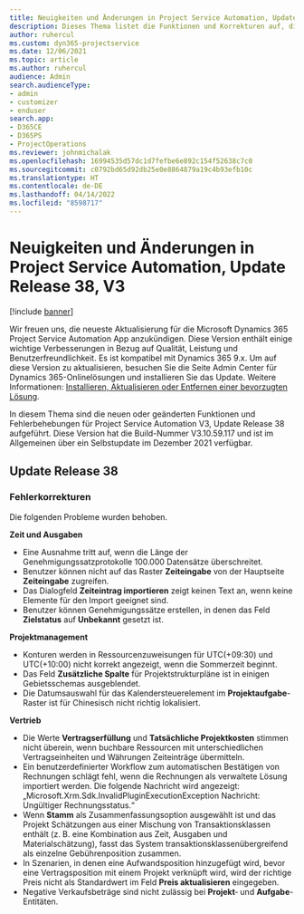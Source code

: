 ```yaml
---
title: Neuigkeiten und Änderungen in Project Service Automation, Update Release 38, V3
description: Dieses Thema listet die Funktionen und Korrekturen auf, die in Microsoft Dynamics 365 Project Service Automation Update-Version 38, V3 verfügbar sind.
author: ruhercul
ms.custom: dyn365-projectservice
ms.date: 12/06/2021
ms.topic: article
ms.author: ruhercul
audience: Admin
search.audienceType:
- admin
- customizer
- enduser
search.app:
- D365CE
- D365PS
- ProjectOperations
ms.reviewer: johnmichalak
ms.openlocfilehash: 16994535d57dc1d7fefbe6e892c154f52638c7c0
ms.sourcegitcommit: c0792bd65d92db25e0e8864879a19c4b93efb10c
ms.translationtype: HT
ms.contentlocale: de-DE
ms.lasthandoff: 04/14/2022
ms.locfileid: "8598717"
---
```

# <a name="whats-new-or-changed-in-project-service-automation-update-release-38-v3"></a>Neuigkeiten und Änderungen in Project Service Automation, Update Release 38, V3

[!include [banner](../includes/psa-now-project-operations.md)]

Wir freuen uns, die neueste Aktualisierung für die Microsoft Dynamics 365 Project Service Automation App anzukündigen. Diese Version enthält einige wichtige Verbesserungen in Bezug auf Qualität, Leistung und Benutzerfreundlichkeit. Es ist kompatibel mit Dynamics 365 9.x. Um auf diese Version zu aktualisieren, besuchen Sie die Seite Admin Center für Dynamics 365-Onlinelösungen und installieren Sie das Update. Weitere Informationen: [Installieren, Aktualisieren oder Entfernen einer bevorzugten Lösung](/power-platform/admin/install-remove-preferred-solution).

In diesem Thema sind die neuen oder geänderten Funktionen und Fehlerbehebungen für Project Service Automation V3, Update Release 38 aufgeführt. Diese Version hat die Build-Nummer V3.10.59.117 und ist im Allgemeinen über ein Selbstupdate im Dezember 2021 verfügbar.

## <a name="update-release-38"></a>Update Release 38

### <a name="bug-fixes"></a>Fehlerkorrekturen

Die folgenden Probleme wurden behoben.

**Zeit und Ausgaben**

- Eine Ausnahme tritt auf, wenn die Länge der Genehmigungssatzprotokolle 100.000 Datensätze überschreitet.
- Benutzer können nicht auf das Raster **Zeiteingabe** von der Hauptseite **Zeiteingabe** zugreifen.
- Das Dialogfeld **Zeiteintrag importieren** zeigt keinen Text an, wenn keine Elemente für den Import geeignet sind.
- Benutzer können Genehmigungssätze erstellen, in denen das Feld **Zielstatus** auf **Unbekannt** gesetzt ist.

**Projektmanagement**

- Konturen werden in Ressourcenzuweisungen für UTC(+09:30) und UTC(+10:00) nicht korrekt angezeigt, wenn die Sommerzeit beginnt.
- Das Feld **Zusätzliche Spalte** für Projektstrukturpläne ist in einigen Gebietsschemas ausgeblendet.
- Die Datumsauswahl für das Kalendersteuerelement im **Projektaufgabe**-Raster ist für Chinesisch nicht richtig lokalisiert.

**Vertrieb**

- Die Werte **Vertragserfüllung** und **Tatsächliche Projektkosten** stimmen nicht überein, wenn buchbare Ressourcen mit unterschiedlichen Vertragseinheiten und Währungen Zeiteinträge übermitteln.
- Ein benutzerdefinierter Workflow zum automatischen Bestätigen von Rechnungen schlägt fehl, wenn die Rechnungen als verwaltete Lösung importiert werden. Die folgende Nachricht wird angezeigt: „Microsoft.Xrm.Sdk.InvalidPluginExecutionException Nachricht: Ungültiger Rechnungsstatus.“
- Wenn **Stamm** als Zusammenfassungsoption ausgewählt ist und das Projekt Schätzungen aus einer Mischung von Transaktionsklassen enthält (z. B. eine Kombination aus Zeit, Ausgaben und Materialschätzung), fasst das System transaktionsklassenübergreifend als einzelne Gebührenposition zusammen.
- In Szenarien, in denen eine Aufwandsposition hinzugefügt wird, bevor eine Vertragsposition mit einem Projekt verknüpft wird, wird der richtige Preis nicht als Standardwert im Feld **Preis aktualisieren** eingegeben.
- Negative Verkaufsbeträge sind nicht zulässig bei **Projekt**‑ und **Aufgabe**-Entitäten.
